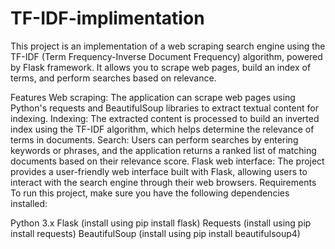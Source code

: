 # TF-IDF-implimentation
This project is an implementation of a web scraping search engine using the TF-IDF (Term Frequency-Inverse Document Frequency) algorithm, powered by Flask framework. It allows you to scrape web pages, build an index of terms, and perform searches based on relevance.

Features
Web scraping: The application can scrape web pages using Python's requests and BeautifulSoup libraries to extract textual content for indexing.
Indexing: The extracted content is processed to build an inverted index using the TF-IDF algorithm, which helps determine the relevance of terms in documents.
Search: Users can perform searches by entering keywords or phrases, and the application returns a ranked list of matching documents based on their relevance score.
Flask web interface: The project provides a user-friendly web interface built with Flask, allowing users to interact with the search engine through their web browsers.
Requirements
To run this project, make sure you have the following dependencies installed:

Python 3.x
Flask (install using pip install flask)
Requests (install using pip install requests)
BeautifulSoup (install using pip install beautifulsoup4)
